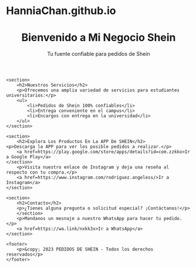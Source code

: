# HanniaChan.github.io
<!DOCTYPE html>
<html>
<head>
    <meta charset="UTF-8">
    <title>PEDIDOS DE SHEIN</title>
</head>
<body>
    <header>
        <h1>Bienvenido a Mi Negocio Shein</h1>
        <p>Tu fuente confiable para pedidos de Shein </p>
    </header>
    
    <section>
        <h2>Nuestros Servicios</h2>
        <p>Ofrecemos una amplia variedad de servicios para estudiantes universitarios:</p>
        <ul>
            <li>Pedidos de Shein 100% confiables</li>
            <li>Entrega conveniente en el campus</li>
            <li>Encargos con entrega en la universidad</li>
        </ul>
    </section>
    
    <section>
        <h2>Explora Los Productos En La APP De SHEIN</h2>
    <p>Descarga la APP para ver los posible pedidos a realizar.</p>
        <a href=https://play.google.com/store/apps/details?id=com.zzkko>Ir a Google Play</a>
    </section>
        <p>Visita nuestro enlace de Instagram y deja una reseña al respecto con tu compra.</p>
        <a href=https://www.instagram.com/rodriguez.angeless/>Ir a Instagram</a>
    </section>
    
    <section>
        <h2>Contacto</h2>
        <p>¿Tienes alguna pregunta o solicitud especial? ¡Contáctanos!</p>
        </section>
        <p>Mandanos un mesnaje a nuestro WhatsApp para hacer tu pedido.</p>
        <a href=https://wa.link/nxkk3x>Ir a WhatsApp</a>
    </section>
    
    <footer>
        <p>&copy; 2023 PEDIDOS DE SHEIN - Todos los derechos reservados</p>
    </footer>
</body>
</html>
